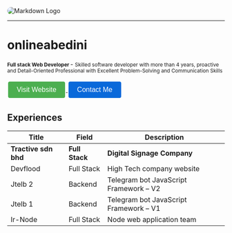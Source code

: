 
<img src="https://media.licdn.com/dms/image/D4E16AQGIIJvOAQ4KAQ/profile-displaybackgroundimage-shrink_350_1400/0/1704697779812?e=1715212800&v=beta&t=T3LeEWn_hkw79fnbfff4RhWc7bDpxFGIVYGo-MAvXhs" alt="Markdown Logo" style="border-radius: 10px;">
<hr>

# onlineabedini 

<small><b> Full stack Web Developer </b></small> - 
<small>Skilled software developer with more than 4 years, proactive and Detail-Oriented Professional with Excellent Problem-Solving and Communication Skills</small>

<a href="https://onlineabedini.ir/">
<button style="background-color: #4CAF50; /* Green */
border: none;
color: white;
padding: 10px 20px;
text-align: center;
text-decoration: none;
display: inline-block;
font-size: 16px;
margin: 4px 2px;
cursor: pointer;
border-radius: 4px;">Visit Website</button> 
</a>
<a href="mailto:onlineabedini@gmail.com">
<button style="background-color: #0969da; /* Green */
border: none;
color: white;
padding: 10px 20px;
text-align: center;
text-decoration: none;
display: inline-block;
font-size: 16px;
margin: 4px 2px;
cursor: pointer;
border-radius: 4px;">Contact Me</button>
</a>

## Experiences
| Title    | Field     | Description
| ---------|----------|----------|
| **Tractive sdn bhd** | **Full Stack** | **Digital Signage Company** |
| Devflood | Full Stack | High Tech company website |
| Jtelb 2 | Backend | Telegram bot JavaScript Framework – V2 |
| Jtelb 1 | Backend | Telegram bot JavaScript Framework – V1 |
| Ir-Node | Full Stack | Node web application team |
